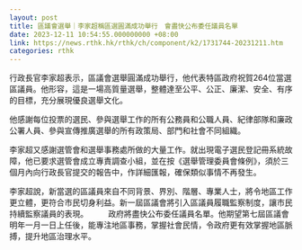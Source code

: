 ```yaml
---
layout: post
title: 區議會選舉｜李家超稱區選圓滿成功舉行　會盡快公布委任議員名單
date: 2023-12-11 10:54:55.000000000 +08:00
link: https://news.rthk.hk/rthk/ch/component/k2/1731744-20231211.htm
categories: rthk
---
```


行政長官李家超表示，區議會選舉圓滿成功舉行，他代表特區政府祝賀264位當選區議員。他形容，這是一場高質量選舉，整體達至公平、公正、廉潔、安全、有序的目標，充分展現優良選舉文化。

他感謝每位投票的選民、參與選舉工作的所有公務員和公職人員、紀律部隊和廉政公署人員、參與宣傳推廣選舉的所有政策局、部門和社會不同組織。

李家超又感謝選管會和選舉事務處所做的大量工作。就出現電子選民登記冊系統故障，他已要求選管會成立專責調查小組，並在按《選舉管理委員會條例》，須於三個月內向行政長官提交的報告中，作詳細匯報，確保類似事情不再發生。

李家超說，新當選的區議員來自不同背景、界別、階層、專業人士，將令地區工作更立體，更符合市民切身利益。新一屆區議會將引入區議員履職監察制度，讓市民持續監察議員的表現。
　　 
政府將盡快公布委任議員名單。他期望第七屆區議會明年一月一日上任後，能專注地區事務，掌握社會民情，令政府更有效掌握地區脈搏，提升地區治理水平。
